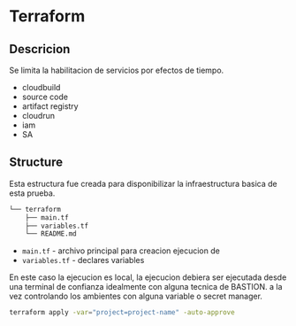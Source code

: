 # Terraform

## Descricion

Se limita la habilitacion de servicios por efectos de tiempo.
- cloudbuild
- source code
- artifact registry
- cloudrun
- iam
- SA

## Structure  

Esta estructura fue creada para disponibilizar la infraestructura basica de esta prueba.

```bash
└── terraform
    ├── main.tf
    ├── variables.tf
    └── README.md
```

* `main.tf` - archivo principal para creacion ejecucion de 
* `variables.tf` - declares variables


En este caso la ejecucion es local, la ejecucion debiera ser ejecutada desde una terminal de confianza idealmente con alguna tecnica de BASTION.
a la vez controlando los ambientes con alguna variable o secret manager.

```bash
terraform apply -var="project=project-name" -auto-approve
```